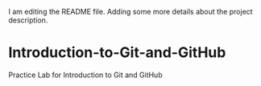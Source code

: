 I am editing the README file. Adding some more details about the project description.

# Introduction-to-Git-and-GitHub
Practice Lab for Introduction to Git and GitHub
